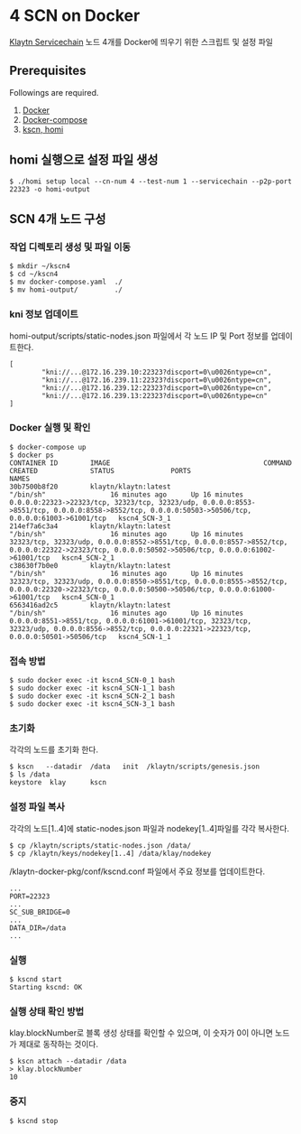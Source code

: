 # 4 SCN on Docker 
[Klaytn Servicechain](https://ko.docs.klaytn.com/node/service-chain) 노드 4개를 Docker에 띄우기 위한 스크립트 및 설정 파일



## Prerequisites
Followings are required.

1. [Docker](https://docs.docker.com/get-docker/)
2. [Docker-compose](https://docs.docker.com/compose/install/)
3. [kscn, homi](https://ko.docs.klaytn.com/node/download)


## homi 실행으로 설정 파일 생성
```
$ ./homi setup local --cn-num 4 --test-num 1 --servicechain --p2p-port 22323 -o homi-output
```


## SCN 4개 노드 구성
### 작업 디렉토리 생성 및 파일 이동 
```
$ mkdir ~/kscn4
$ cd ~/kscn4
$ mv docker-compose.yaml  ./
$ mv homi-output/         ./
```


### kni 정보 업데이트 
homi-output/scripts/static-nodes.json 파일에서 각 노드 IP 및 Port 정보를 업데이트한다. 
```
[
        "kni://...@172.16.239.10:22323?discport=0\u0026ntype=cn",
        "kni://...@172.16.239.11:22323?discport=0\u0026ntype=cn",
        "kni://...@172.16.239.12:22323?discport=0\u0026ntype=cn",
        "kni://...@172.16.239.13:22323?discport=0\u0026ntype=cn"
]
```


### Docker 실행 및 확인
```
$ docker-compose up
$ docker ps
CONTAINER ID        IMAGE                                      COMMAND                  CREATED             STATUS              PORTS                                                                                                                                                NAMES
30b7500b8f20        klaytn/klaytn:latest                       "/bin/sh"                16 minutes ago      Up 16 minutes       0.0.0.0:22323->22323/tcp, 32323/tcp, 32323/udp, 0.0.0.0:8553->8551/tcp, 0.0.0.0:8558->8552/tcp, 0.0.0.0:50503->50506/tcp, 0.0.0.0:61003->61001/tcp   kscn4_SCN-3_1
214ef7a6c3a4        klaytn/klaytn:latest                       "/bin/sh"                16 minutes ago      Up 16 minutes       32323/tcp, 32323/udp, 0.0.0.0:8552->8551/tcp, 0.0.0.0:8557->8552/tcp, 0.0.0.0:22322->22323/tcp, 0.0.0.0:50502->50506/tcp, 0.0.0.0:61002->61001/tcp   kscn4_SCN-2_1
c38630f7b0e0        klaytn/klaytn:latest                       "/bin/sh"                16 minutes ago      Up 16 minutes       32323/tcp, 32323/udp, 0.0.0.0:8550->8551/tcp, 0.0.0.0:8555->8552/tcp, 0.0.0.0:22320->22323/tcp, 0.0.0.0:50500->50506/tcp, 0.0.0.0:61000->61001/tcp   kscn4_SCN-0_1
6563416ad2c5        klaytn/klaytn:latest                       "/bin/sh"                16 minutes ago      Up 16 minutes       0.0.0.0:8551->8551/tcp, 0.0.0.0:61001->61001/tcp, 32323/tcp, 32323/udp, 0.0.0.0:8556->8552/tcp, 0.0.0.0:22321->22323/tcp, 0.0.0.0:50501->50506/tcp   kscn4_SCN-1_1
```


### 접속 방법
```
$ sudo docker exec -it kscn4_SCN-0_1 bash
$ sudo docker exec -it kscn4_SCN-1_1 bash
$ sudo docker exec -it kscn4_SCN-2_1 bash
$ sudo docker exec -it kscn4_SCN-3_1 bash
```


### 초기화
각각의 노드를 초기화 한다. 
```
$ kscn   --datadir  /data   init  /klaytn/scripts/genesis.json
$ ls /data 
keystore  klay      kscn
```


### 설정 파일 복사
각각의 노드[1..4]에 static-nodes.json 파일과 nodekey[1..4]파일를 각각 복사한다. 
```
$ cp /klaytn/scripts/static-nodes.json /data/
$ cp /klaytn/keys/nodekey[1..4] /data/klay/nodekey
```

/klaytn-docker-pkg/conf/kscnd.conf 파일에서 주요 정보를 업데이트한다. 
```
...
PORT=22323
...
SC_SUB_BRIDGE=0
...
DATA_DIR=/data
...
```


### 실행
```
$ kscnd start
Starting kscnd: OK
```


### 실행 상태 확인 방법
klay.blockNumber로 블록 생성 상태를 확인할 수 있으며, 이 숫자가 0이 아니면 노드가 제대로 동작하는 것이다.
```
$ kscn attach --datadir /data
> klay.blockNumber
10
```


### 중지
```
$ kscnd stop
```
